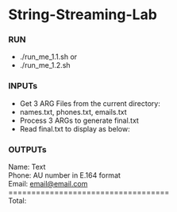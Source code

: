 # String-Streaming-Lab

### RUN
* ./run_me_1.1.sh  or 
* ./run_me_1.2.sh

### INPUTs

* Get 3 ARG Files from the current directory:
* names.txt, phones.txt, emails.txt 
* Process 3 ARGs to generate final.txt
* Read final.txt to display as below:  

### OUTPUTs
Name: Text <br>
Phone: AU number in E.164 format<br>
Email: email@email.com<br>
===================================<br>
Total:    
